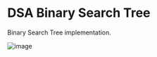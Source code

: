 # DSA Binary Search Tree


Binary Search Tree implementation.

![image](https://github.com/GooseHuang/DSA_Binary_Search_Tree/assets/17609819/63241052-15f5-44b6-b8ef-e6f369760fe1)


